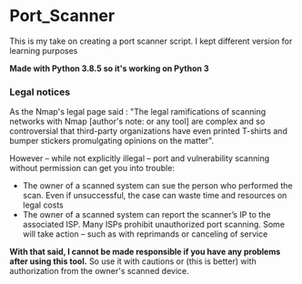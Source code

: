 # Port_Scanner
This is my take on creating a port scanner script. I kept different version for learning purposes

**Made with Python 3.8.5 so it's working on Python 3**

### Legal notices

As the Nmap's legal page said : "The legal ramifications of scanning networks with Nmap [author's note: or any tool] are complex and so controversial that third-party 
organizations have even printed T-shirts and bumper stickers promulgating opinions on the matter".

However – while not explicitly illegal – port and vulnerability scanning without permission can get you into trouble:
  - The owner of a scanned system can sue the person who performed the scan. Even if unsuccessful, the case can waste time and resources on legal costs
  - The owner of a scanned system can report the scanner’s IP to the associated ISP. 
  Many ISPs prohibit unauthorized port scanning. Some will take action – such as with reprimands or canceling of service
  
  **With that said, I cannot be made responsible if you have any problems after using this tool.**
  So use it with cautions or (this is better) with authorization from the owner's scanned device.
